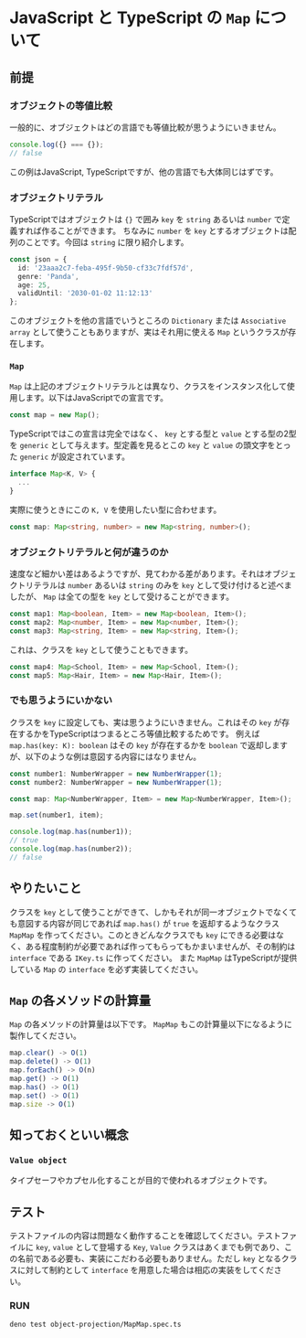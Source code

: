 # JavaScript と TypeScript の `Map` について

## 前提

### オブジェクトの等値比較

一般的に、オブジェクトはどの言語でも等値比較が思うようにいきません。

```typescript
console.log({} === {});
// false
```

この例はJavaScript, TypeScriptですが、他の言語でも大体同じはずです。

### オブジェクトリテラル

TypeScriptではオブジェクトは `{}` で囲み `key` を `string` あるいは `number` で定義すれば作ることができます。 ちなみに `number` を `key` とするオブジェクトは配列のことです。今回は `string` に限り紹介します。

```typescript
const json = {
  id: '23aaa2c7-feba-495f-9b50-cf33c7fdf57d',
  genre: 'Panda',
  age: 25,
  validUntil: '2030-01-02 11:12:13'
};
```

このオブジェクトを他の言語でいうところの `Dictionary` または `Associative array` として使うこともありますが、実はそれ用に使える `Map` というクラスが存在します。

### `Map`

`Map` は上記のオブジェクトリテラルとは異なり、クラスをインスタンス化して使用します。以下はJavaScriptでの宣言です。

```javascript
const map = new Map();
```

TypeScriptではこの宣言は完全ではなく、 `key` とする型と `value` とする型の2型を `generic` として与えます。型定義を見るとこの `key` と `value` の頭文字をとった `generic` が設定されています。

```typescript
interface Map<K, V> {
  ...
}
```

実際に使うときにこの `K, V` を使用したい型に合わせます。

```typescript
const map: Map<string, number> = new Map<string, number>();
```

### オブジェクトリテラルと何が違うのか

速度など細かい差はあるようですが、見てわかる差があります。それはオブジェクトリテラルは `number` あるいは `string` のみを `key` として受け付けると述べましたが、 `Map` は全ての型を `key` として受けることができます。

```typescript
const map1: Map<boolean, Item> = new Map<boolean, Item>();
const map2: Map<number, Item> = new Map<number, Item>();
const map3: Map<string, Item> = new Map<string, Item>();
```

これは、クラスを `key` として使うこともできます。

```typescript
const map4: Map<School, Item> = new Map<School, Item>();
const map5: Map<Hair, Item> = new Map<Hair, Item>();
```

### でも思うようにいかない

クラスを `key` に設定しても、実は思うようにいきません。これはその `key` が存在するかをTypeScriptはつまるところ等値比較するためです。 例えば `map.has(key: K): boolean` はその `key` が存在するかを `boolean` で返却しますが、以下のような例は意図する内容にはなりません。

```typescript
const number1: NumberWrapper = new NumberWrapper(1);
const number2: NumberWrapper = new NumberWrapper(1);

const map: Map<NumberWrapper, Item> = new Map<NumberWrapper, Item>();

map.set(number1, item);

console.log(map.has(number1));
// true
console.log(map.has(number2));
// false
```

## やりたいこと

クラスを `key` として使うことができて、しかもそれが同一オブジェクトでなくても意図する内容が同じであれば `map.has()` が `true` を返却するようなクラス `MapMap` を作ってください。このときどんなクラスでも `key` にできる必要はなく、ある程度制約が必要であれば作ってもらってもかまいませんが、その制約は `interface` である `IKey.ts` に作ってください。 また `MapMap` はTypeScriptが提供している `Map` の `interface` を必ず実装してください。

## `Map` の各メソッドの計算量

`Map` の各メソッドの計算量は以下です。 `MapMap` もこの計算量以下になるように製作してください。

```typescript
map.clear() -> O(1)
map.delete() -> O(1)
map.forEach() -> O(n)
map.get() -> O(1)
map.has() -> O(1)
map.set() -> O(1)
map.size -> O(1)
```

## 知っておくといい概念

### `Value object`

タイプセーフやカプセル化することが目的で使われるオブジェクトです。

## テスト

テストファイルの内容は問題なく動作することを確認してください。テストファイルに `key`, `value` として登場する `Key`, `Value` クラスはあくまでも例であり、この名前である必要も、実装にこだわる必要もありません。ただし `key` となるクラスに対して制約として `interface` を用意した場合は相応の実装をしてください。

### RUN

```bash
deno test object-projection/MapMap.spec.ts
```